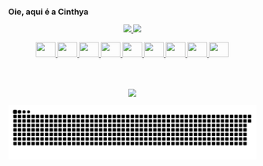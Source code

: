 ### Oie, aqui é a Cinthya
<div align="center">
  <a href="https://github.com/cinthya-morales">
  <img height="150em" src="https://github-readme-stats.vercel.app/api?username=cinthya-morales&show_icons=true&theme=synthwave&include_all_commits=true&count_private=true"/>
  <img height="150em" src="https://github-readme-stats.vercel.app/api/top-langs/?username=cinthya-morales&layout=compact&langs_count=7&theme=synthwave"/>
</div>
<div style="display: inline_block" align=center ><br>
 <img height="30" width="40" src="https://cdn.jsdelivr.net/gh/devicons/devicon/icons/javascript/javascript-original.svg" />
  <img height="30" width="40" src="https://cdn.jsdelivr.net/gh/devicons/devicon/icons/html5/html5-plain-wordmark.svg" />
  <img height="30" width="40" src="https://cdn.jsdelivr.net/gh/devicons/devicon/icons/css3/css3-plain-wordmark.svg" />
  <img height="30" width="40" src="https://cdn.jsdelivr.net/gh/devicons/devicon/icons/react/react-original-wordmark.svg" />
  <img height="30" width="40" src="https://cdn.jsdelivr.net/gh/devicons/devicon/icons/redux/redux-original.svg" />
  <img height="30" width="40" src="https://cdn.jsdelivr.net/gh/devicons/devicon/icons/docker/docker-original-wordmark.svg" />
  <img height="30" width="40" src="https://cdn.jsdelivr.net/gh/devicons/devicon/icons/mysql/mysql-plain-wordmark.svg" />
  
  <img height="30" width="40" src="https://cdn.jsdelivr.net/gh/devicons/devicon/icons/trello/trello-plain-wordmark.svg" />
  <img height="30" width="40" src="https://cdn.jsdelivr.net/gh/devicons/devicon/icons/slack/slack-original.svg" />
          

  <br><br>
</div>
 
  <div align=center>
    <a href="https://www.linkedin.com/in/cinthya-morales/" target="_blank"><img src="https://img.shields.io/badge/-LinkedIn-%230077B5?style=for-the-badge&logo=linkedin&logoColor=white" height=30px target="_blank"></a> 
    
![](https://github.com/cinthya-morales/cinthya-morales/blob/output/github-contribution-grid-snake.svg)

  </div>
  
  
  

